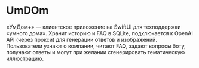 # UmDOm
«УмДом+» — клиентское приложение на SwiftUI для техподдержки «умного дома». Хранит историю и FAQ в SQLite, подключается к OpenAI API (через прокси) для генерации ответов и изображений. Пользователи узнают о компании, читают FAQ, задают вопросы боту, получают ответы и могут при желании сгенерировать тематическую иллюстрацию.
